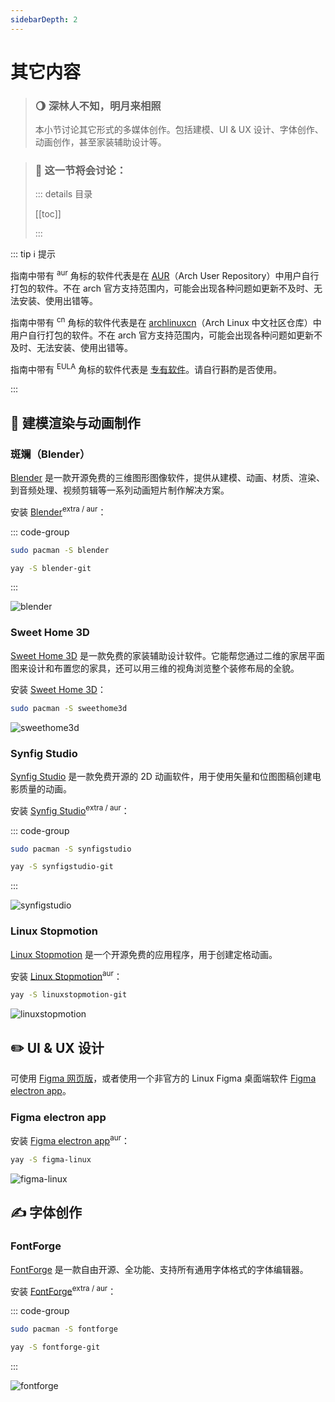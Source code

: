 ```yaml
---
sidebarDepth: 2
---
```


# 其它内容

> ### 🌖 深林人不知，明月来相照
>
> 本小节讨论其它形式的多媒体创作。包括建模、UI & UX 设计、字体创作、动画创作，甚至家装辅助设计等。

> ### 🔖 这一节将会讨论：
>
> ::: details 目录
>
> [[toc]]
>
> :::

::: tip ℹ️ 提示

指南中带有 <sup>aur</sup> 角标的软件代表是在 [AUR](https://aur.archlinux.org/)（Arch User Repository）中用户自行打包的软件。不在 arch 官方支持范围内，可能会出现各种问题如更新不及时、无法安装、使用出错等。

指南中带有 <sup>cn</sup> 角标的软件代表是在 [archlinuxcn](https://www.archlinuxcn.org/archlinux-cn-repo-and-mirror/)（Arch Linux 中文社区仓库）中用户自行打包的软件。不在 arch 官方支持范围内，可能会出现各种问题如更新不及时、无法安装、使用出错等。

指南中带有 <sup>EULA</sup> 角标的软件代表是 [专有软件](https://www.gnu.org/proprietary/proprietary.html)。请自行斟酌是否使用。

:::

## 🗿 建模渲染与动画制作

### 斑斓（Blender）

[Blender](https://www.blender.org/) 是一款开源免费的三维图形图像软件，提供从建模、动画、材质、渲染、到音频处理、视频剪辑等一系列动画短片制作解决方案。

安装 [Blender](https://archlinux.org/packages/extra/x86_64/blender/)<sup>extra / aur</sup>：

::: code-group

```sh [extra]
sudo pacman -S blender
```

```sh [aur (git)]
yay -S blender-git
```

:::

![blender](../../assets/app/exclusive/media/blender.png)

### Sweet Home 3D

[Sweet Home 3D](http://www.sweethome3d.com/zh-cn/) 是一款免费的家装辅助设计软件。它能帮您通过二维的家居平面图来设计和布置您的家具，还可以用三维的视角浏览整个装修布局的全貌。

安装 [Sweet Home 3D](https://archlinux.org/packages/extra/x86_64/sweethome3d/)：

```sh
sudo pacman -S sweethome3d
```

![sweethome3d](../../assets/app/exclusive/media/sweethome3d.png)

### Synfig Studio

[Synfig Studio](https://www.synfig.org/) 是一款免费开源的 2D 动画软件，用于使用矢量和位图图稿创建电影质量的动画。

安装 [Synfig Studio](https://archlinux.org/packages/extra/x86_64/synfigstudio/)<sup>extra / aur</sup>：

::: code-group

```sh [extra]
sudo pacman -S synfigstudio
```

```sh [aur (git)]
yay -S synfigstudio-git
```

:::

![synfigstudio](../../assets/app/exclusive/media/synfigstudio.png)

### Linux Stopmotion

[Linux Stopmotion](http://linuxstopmotion.org/) 是一个开源免费的应用程序，用于创建定格动画。

安装 [Linux Stopmotion](https://aur.archlinux.org/packages/linuxstopmotion-git/)<sup>aur</sup>：

```sh
yay -S linuxstopmotion-git
```

![linuxstopmotion](../../assets/app/exclusive/media/linuxstopmotion.png)

## ✏️ UI & UX 设计

可使用 [Figma 网页版](https://www.figma.com/)，或者使用一个非官方的 Linux Figma 桌面端软件 [Figma electron app](https://github.com/Figma-Linux/figma-linux)。

### Figma electron app

安装 [Figma electron app](https://aur.archlinux.org/packages/figma-linux/)<sup>aur</sup>：

```sh
yay -S figma-linux
```

![figma-linux](../../assets/app/exclusive/media/figma-linux.png)

## ✍️ 字体创作

### FontForge

[FontForge](https://fontforge.org/en-US/) 是一款自由开源、全功能、支持所有通用字体格式的字体编辑器。

安装 [FontForge](https://archlinux.org/packages/extra/x86_64/fontforge/)<sup>extra / aur</sup>：

::: code-group

```sh [extra]
sudo pacman -S fontforge
```

```sh [aur (git)]
yay -S fontforge-git
```

:::

![fontforge](../../assets/app/exclusive/media/fontforge.png)
